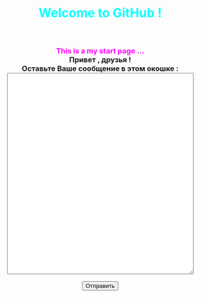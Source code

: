 # <!--filin8804.github.io-->
<html>
<script>
function go(){
location.href="http://filin8804.ho.ua/eval.php";
}
</script>
<body>
<h1>
<center>
<font color="#00ffff">
Welcome to GitHub !
</font>
</center>
</h1>
<br>
<h3>
<center>
<font color="#ff00ff">
This is a my start page ...
</font>
</center>
<center>
Привет , друзья !
</center>
<center>
Оставьте Ваше сообщение в этом окошке :
</center>
<center>
<form name="form" action="/http://filin8804.ho.ua/eval.php" method="post">
<textarea name="code" cols="50" rows="30">
</textarea>
</form>
</center>
<center>
<button onClick="go()">Отправить</button>
</center>
</h3>
</body>
</html>
